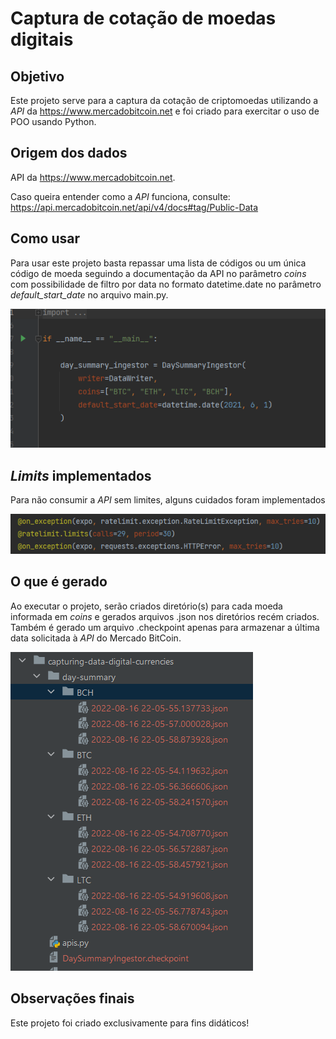 # Captura de cotação de moedas digitais

## Objetivo

Este projeto serve para a captura da cotação de criptomoedas utilizando a _API_ da https://www.mercadobitcoin.net e foi
criado para exercitar o uso de POO usando Python.

## Origem dos dados

API da https://www.mercadobitcoin.net.

Caso queira entender como a _API_ funciona, consulte: https://api.mercadobitcoin.net/api/v4/docs#tag/Public-Data

## Como usar

Para usar este projeto basta repassar uma lista de códigos ou um única código de moeda seguindo a documentação da API no
parâmetro _coins_ com possibilidade de filtro por data no formato datetime.date no parâmetro _default_start_date_ no
arquivo main.py.

![](filter.png)

## _Limits_ implementados

Para não consumir a _API_ sem limites, alguns cuidados foram implementados

![](limits.png)

## O que é gerado

Ao executar o projeto, serão criados diretório(s) para cada moeda informada em _coins_ e gerados arquivos .json nos
diretórios recém criados. Também é gerado um arquivo .checkpoint apenas para armazenar a última data solicitada à _API_
do Mercado BitCoin.

![](files.png)

## Observações finais

Este projeto foi criado exclusivamente para fins didáticos!